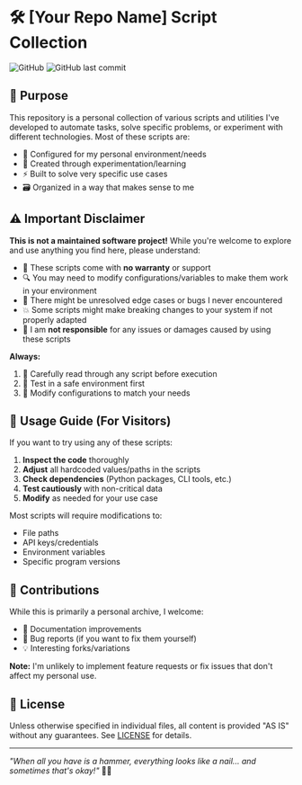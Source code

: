 # 🛠️ [Your Repo Name] Script Collection

![GitHub](https://img.shields.io/github/stars/TomerGamerTV/my-random-scripts)
![GitHub last commit](https://img.shields.io/gitea/last-commit/TomerGamerTV/my-random-scripts)

## 📖 Purpose

This repository is a personal collection of various scripts and utilities I've developed to automate tasks, solve specific problems, or experiment with different technologies. Most of these scripts are:

- 🔧 Configured for my personal environment/needs
- 🧪 Created through experimentation/learning
- ⚡ Built to solve very specific use cases
- 🗃️ Organized in a way that makes sense to me

## ⚠️ Important Disclaimer

**This is not a maintained software project!** While you're welcome to explore and use anything you find here, please understand:

- 🚨 These scripts come with **no warranty** or support
- 🔍 You may need to modify configurations/variables to make them work in your environment
- 🐛 There might be unresolved edge cases or bugs I never encountered
- 💥 Some scripts might make breaking changes to your system if not properly adapted
- 🛑 I am **not responsible** for any issues or damages caused by using these scripts

**Always:**  

1. 📖 Carefully read through any script before execution  
2. 🧪 Test in a safe environment first  
3. 🔄 Modify configurations to match your needs

## 🚀 Usage Guide (For Visitors)

If you want to try using any of these scripts:

1. **Inspect the code** thoroughly
2. **Adjust** all hardcoded values/paths in the scripts
3. **Check dependencies** (Python packages, CLI tools, etc.)
4. **Test cautiously** with non-critical data
5. **Modify** as needed for your use case

Most scripts will require modifications to:

- File paths
- API keys/credentials
- Environment variables
- Specific program versions

## 🤝 Contributions

While this is primarily a personal archive, I welcome:

- 📝 Documentation improvements
- 🐛 Bug reports (if you want to fix them yourself)
- 💡 Interesting forks/variations

**Note:** I'm unlikely to implement feature requests or fix issues that don't affect my personal use.

## 📜 License

Unless otherwise specified in individual files, all content is provided "AS IS" without any guarantees. See [LICENSE](LICENSE) for details.

---

*"When all you have is a hammer, everything looks like a nail... and sometimes that's okay!"* 🔨😄